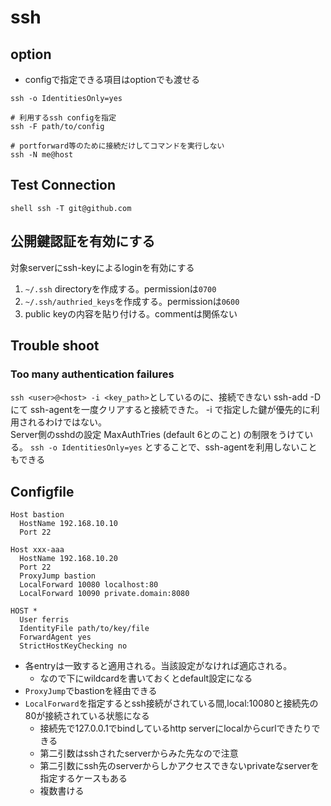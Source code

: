 # ssh

## option

* configで指定できる項目はoptionでも渡せる
```shell
ssh -o IdentitiesOnly=yes

# 利用するssh configを指定
ssh -F path/to/config 

# portforward等のために接続だけしてコマンドを実行しない
ssh -N me@host
```

## Test Connection

``shell
ssh -T git@github.com
``

## 公開鍵認証を有効にする

対象serverにssh-keyによるloginを有効にする

1. `~/.ssh` directoryを作成する。permissionは`0700`
2. `~/.ssh/authried_keys`を作成する。permissionは`0600`  
3. public keyの内容を貼り付ける。commentは関係ない

## Trouble shoot

### Too many authentication failures

`ssh <user>@<host> -i <key_path>`としているのに、接続できない ssh-add -D にて ssh-agentを一度クリアすると接続できた。 -i で指定した鍵が優先的に利用されるわけではない。  
Server側のsshdの設定 MaxAuthTries (default 6とのこと) の制限をうけている。
`ssh -o IdentitiesOnly=yes` とすることで、ssh-agentを利用しないこともできる

## Configfile

```text
Host bastion
  HostName 192.168.10.10
  Port 22

Host xxx-aaa
  HostName 192.168.10.20
  Port 22
  ProxyJump bastion
  LocalForward 10080 localhost:80
  LocalForward 10090 private.domain:8080

HOST *
  User ferris
  IdentityFile path/to/key/file
  ForwardAgent yes
  StrictHostKeyChecking no
```

* 各entryは一致すると適用される。当該設定がなければ適応される。
  * なので下にwildcardを書いておくとdefault設定になる
* `ProxyJump`でbastionを経由できる
* `LocalForward`を指定するとssh接続がされている間,local:10080と接続先の80が接続されている状態になる
  * 接続先で127.0.0.1でbindしているhttp serverにlocalからcurlできたりできる
  * 第二引数はsshされたserverからみた先なので注意
  * 第二引数にssh先のserverからしかアクセスできないprivateなserverを指定するケースもある
  * 複数書ける
